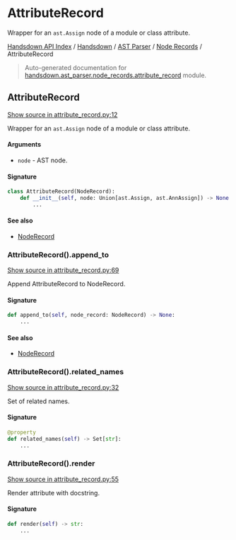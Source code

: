# AttributeRecord

Wrapper for an `ast.Assign` node of a module or class attribute.

[Handsdown API Index](../../../README.md#handsdown-api-index) / [Handsdown](../../index.md#handsdown) / [AST Parser](../index.md#ast-parser) / [Node Records](./index.md#node-records) / AttributeRecord

> Auto-generated documentation for [handsdown.ast_parser.node_records.attribute_record](https://github.com/vemel/handsdown/blob/main/handsdown/ast_parser/node_records/attribute_record.py) module.

## AttributeRecord

[Show source in attribute_record.py:12](https://github.com/vemel/handsdown/blob/main/handsdown/ast_parser/node_records/attribute_record.py#L12)

Wrapper for an `ast.Assign` node of a module or class attribute.

#### Arguments

- `node` - AST node.

#### Signature

```python
class AttributeRecord(NodeRecord):
    def __init__(self, node: Union[ast.Assign, ast.AnnAssign]) -> None:
        ...
```

#### See also

- [NodeRecord](./node_record.md#noderecord)

### AttributeRecord().append_to

[Show source in attribute_record.py:69](https://github.com/vemel/handsdown/blob/main/handsdown/ast_parser/node_records/attribute_record.py#L69)

Append AttributeRecord to NodeRecord.

#### Signature

```python
def append_to(self, node_record: NodeRecord) -> None:
    ...
```

#### See also

- [NodeRecord](./node_record.md#noderecord)

### AttributeRecord().related_names

[Show source in attribute_record.py:32](https://github.com/vemel/handsdown/blob/main/handsdown/ast_parser/node_records/attribute_record.py#L32)

Set of related names.

#### Signature

```python
@property
def related_names(self) -> Set[str]:
    ...
```

### AttributeRecord().render

[Show source in attribute_record.py:55](https://github.com/vemel/handsdown/blob/main/handsdown/ast_parser/node_records/attribute_record.py#L55)

Render attribute with docstring.

#### Signature

```python
def render(self) -> str:
    ...
```
